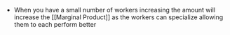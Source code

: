 - When you have a small number of workers increasing the amount will increase the [[Marginal Product]] as the workers can specialize allowing them to each perform better